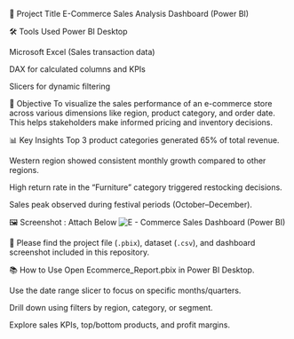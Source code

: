 
🧩 Project Title
E-Commerce Sales Analysis Dashboard (Power BI)

🛠 Tools Used
Power BI Desktop

Microsoft Excel (Sales transaction data)

DAX for calculated columns and KPIs

Slicers for dynamic filtering

🎯 Objective
To visualize the sales performance of an e-commerce store across various dimensions like region, product category, and order date. This helps stakeholders make informed pricing and inventory decisions.

📊 Key Insights
Top 3 product categories generated 65% of total revenue.

Western region showed consistent monthly growth compared to other regions.

High return rate in the “Furniture” category triggered restocking decisions.

Sales peak observed during festival periods (October–December).

🖼 Screenshot : Attach Below 
![E - Commerce Sales Dashboard (Power BI)](https://github.com/user-attachments/assets/76bcf4d6-18eb-450d-b03b-919f340de117)


📁 Please find the project file (`.pbix`), dataset (`.csv`), and dashboard screenshot included in this repository.


📚 How to Use
Open Ecommerce_Report.pbix in Power BI Desktop.

Use the date range slicer to focus on specific months/quarters.

Drill down using filters by region, category, or segment.

Explore sales KPIs, top/bottom products, and profit margins.

